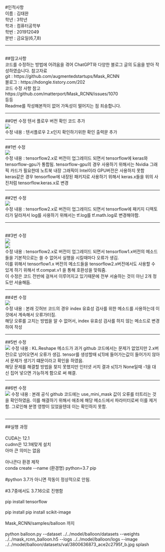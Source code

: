 #인적사항<br>
이름 : 김태완<br>
학년 : 3학년<br>
학과 : 컴퓨터공학부<br>
학번 : 201912049<br>
분반 : 금요일(6,7,8)<br>
<hr>
<br>
##참고사항<br>
코드를 수정하는 방법에 어려움을 겪어 ChatGPT와 다양한 블로그 글의 도움을 받아 작성하였습니다.
참고자료<br>
git : https://github.com/augmentedstartups/Mask_RCNN<br>
블로그 : https://hdongle.tistory.com/202<br>
코드 수정 사항 참고 
<br>https://github.com/matterport/Mask_RCNN/issues/1070<br>
등등
<br>
Readme를 작성해본적이 없어 가독성이 떨어지는 점 죄송합니다.<br>
<hr>
##0번 수정 텐서 플로우 버전 확인 코드 추가
<br>
<img src ="https://github.com/programofktw/OpenSW_Balloon/assets/100819044/634b9987-ebee-4c00-bb26-9845d2549f5b">
<br>
수정 내용 : 텐서플로우 2.x인지 확인하기위한 확인 출력문 추가<br>
<hr>
##1번 수정<br>
<img src = "https://github.com/programofktw/OpenSW_Balloon/assets/100819044/8f2c9228-1220-493c-913b-e6876b441a79">
<br>
수정 내용 : tensorflow2.x로 버전이 업그레이드 되면서 tensorflow에 keras와 tensorflow-gpu가 통합됨.
tensorflow-gpu의 경우 사용하기 위해서는 Nvidia 그래픽 카드가 필요한데
노트북 내장 그래픽이 Intel이라 GPU버전은 사용하지 못함
<br>
keras같은 경우 tensorflow에 내장된 패키지로 사용하기 위해서
keras.x들을 위의 사진처럼
tensorflow.keras.x로 변경
<hr>
##2번 수정<br>
<img src = "https://github.com/programofktw/OpenSW_Balloon/assets/100819044/b9c7fc8d-4dad-4c37-bfc9-5fc803065615">
<br>
수정 내용 : tensorflow2.x로 버전이 업그레이드 되면서 tensorflow에 패키지 디렉토리가 달라져서
log를 사용하기 위해서는 tf.log를 tf.math.log로 변경해야함.
<hr><br>
##3번 수정<br>
<img src = "https://github.com/programofktw/OpenSW_Balloon/assets/100819044/7417d241-8001-4b08-a6bd-0a46e0b2d9ac">
<br>
<img src = "https://github.com/programofktw/OpenSW_Balloon/assets/100819044/70300d1e-1b35-4c82-b949-4edb920dd8d2">
<br>
수정 내용 : tensorflow2.x로 버전이 업그레이드 되면서 tensorflow1.x버전의 메소드들을 기본적으로는 쓸 수 없어서
실행을 시킬때마다 오류가 생김.<br>
이를 위해서 tensorflow1.x 버전의 메소드들을 tensorflow2.x버전에서도 사용할 수 있게 하기 위해서
tf.compat.v1 을 통해 호환성을 맞춰줌.
<br>
이 수정은 코드 전반에 걸쳐서 이루어지고 있기때문에 전부 서술하는 것이 아닌 2개 정도만 서술해둠.

<hr>
##4번 수정<br>
<img src = "https://github.com/programofktw/OpenSW_Balloon/assets/100819044/92ad43da-dc05-47ba-85d3-b91493fe7e11">
<br>
수정 내용 : 본래 깃허브 코드의 경우 index 유효성 검사를 위한 메소드를 사용하는데 이것에서 계속해서 오류가터짐.
<br>
해당 오류를 고치는 방법을 알 수 없어서, index 유효성 검사를 하지 않는 메소드로 변경하여 작성
<hr>
##5번 수정<br>
<img src = "https://github.com/programofktw/OpenSW_Balloon/assets/100819044/f3366161-85d1-47e5-9c16-0d4d36ee658a">
수정 내용 : KL.Reshape 메소드가 과거 github 코드에서는 문제가 없었지만 2.x버전으로 넘어오면서 오류가 생김.
tensor를 생성할때 s[1]에 들어가는값이 들어가지 않아서 문제가 생기기 떄문이라고 확인을 하였음.
<br>
해당 문제를 해결할 방법을 찾지 못했지만 인터넷 서치 결과
s[1]가 None일때 -1을 대신 집어 넣으면 가능하게 함으로 써 해결.
<hr>
##6번 수정<br>
<img src = "https://github.com/programofktw/OpenSW_Balloon/assets/100819044/55e166de-d082-4f15-b877-fb13b90d11db">
수정 내용 : 본래 공식 github 코드에는 use_mini_mask 값이 오류를 터트리는 것을 확인하였음.
이를 해결하기 위해서 애초에 해당 메소드에서 파라미터로써 이를 제거함.
그로인해 분명 영향이 있었을텐데 이는 확인하지 못함.
<br>
<br>
<hr>
##실행 과정<br><br>
CUDA는 12.1<br>
cudnn은 12.1에맞게 설치<br>
아마 큰 의미는 없음<br><br>
아나콘다 환경 제작<br>
conda create --name (환경명) python=3.7 pip
<br><br>
#python 3.7가 아니면 작동이 정상적으로 안됨.<br><br>
#3.7중에서도 3.7.16으로 진행함<br><br>
pip install tensorflow<br><br>
pip install pip install scikit-image<br><br>
Mask_RCNN/samples/balloon 까지
<br>
<br>python balloon.py --dataset ../../model/balloon/datasets --weights ../../mask_rcnn_balloon.h5 --logs ../../model/balloon/logs --image ../../model/balloon/datasets/val/3800636873_ace2c2795f_b.jpg splash<br>